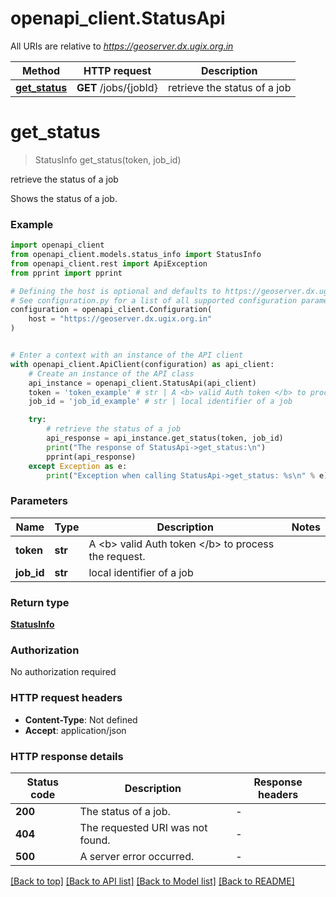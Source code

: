 # openapi_client.StatusApi

All URIs are relative to *https://geoserver.dx.ugix.org.in*

Method | HTTP request | Description
------------- | ------------- | -------------
[**get_status**](StatusApi.md#get_status) | **GET** /jobs/{jobId} | retrieve the status of a job


# **get_status**
> StatusInfo get_status(token, job_id)

retrieve the status of a job

Shows the status of a job.

### Example


```python
import openapi_client
from openapi_client.models.status_info import StatusInfo
from openapi_client.rest import ApiException
from pprint import pprint

# Defining the host is optional and defaults to https://geoserver.dx.ugix.org.in
# See configuration.py for a list of all supported configuration parameters.
configuration = openapi_client.Configuration(
    host = "https://geoserver.dx.ugix.org.in"
)


# Enter a context with an instance of the API client
with openapi_client.ApiClient(configuration) as api_client:
    # Create an instance of the API class
    api_instance = openapi_client.StatusApi(api_client)
    token = 'token_example' # str | A <b> valid Auth token </b> to process the request.
    job_id = 'job_id_example' # str | local identifier of a job

    try:
        # retrieve the status of a job
        api_response = api_instance.get_status(token, job_id)
        print("The response of StatusApi->get_status:\n")
        pprint(api_response)
    except Exception as e:
        print("Exception when calling StatusApi->get_status: %s\n" % e)
```



### Parameters


Name | Type | Description  | Notes
------------- | ------------- | ------------- | -------------
 **token** | **str**| A &lt;b&gt; valid Auth token &lt;/b&gt; to process the request. | 
 **job_id** | **str**| local identifier of a job | 

### Return type

[**StatusInfo**](StatusInfo.md)

### Authorization

No authorization required

### HTTP request headers

 - **Content-Type**: Not defined
 - **Accept**: application/json

### HTTP response details

| Status code | Description | Response headers |
|-------------|-------------|------------------|
**200** | The status of a job. |  -  |
**404** | The requested URI was not found. |  -  |
**500** | A server error occurred. |  -  |

[[Back to top]](#) [[Back to API list]](../README.md#documentation-for-api-endpoints) [[Back to Model list]](../README.md#documentation-for-models) [[Back to README]](../README.md)

